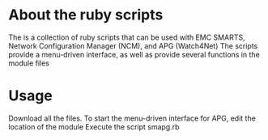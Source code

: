 # About the ruby scripts
The is a collection of ruby scripts that can be used with EMC SMARTS, Network Configuration Manager (NCM), and APG (Watch4Net)
The scripts provide a menu-driven interface, as well as provide several functions in the module files

# Usage
Download all the files.
To start the menu-driven interface for APG, edit the location of the module
Execute the script smapg.rb
